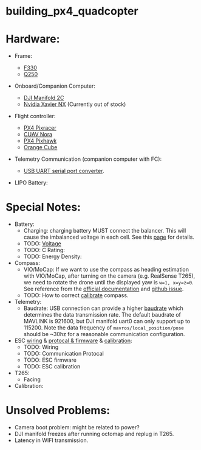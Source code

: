 # building_px4_quadcopter


# Hardware:
- Frame:
  - [F330](https://www.amazon.com/Quadcopter-Frame-Aircraft-Accessory-Integrated/dp/B07D6K51DY/ref=sr_1_2?keywords=f330&qid=1636421247&qsid=140-8186632-2531121&s=toys-and-games&sr=1-2&sres=B08L3JT2Q4%2CB07D6K51DY%2CB075DD16LK%2CB0824RHXZN%2CB085W3VM2K%2CB00P23TYW0%2CB08LSVCSZ4%2CB09FB1XF77%2CB017H7E3VK%2CB06ZZQL33X%2CB08PHTLFFS%2CB00YR6ZGHA%2CB00SYGBQGE%2CB09KQNQ6Z7%2CB09DK3K3HM%2CB09GN7CBT9%2CB08538X9LN%2CB08B5TQ8JL%2CB089ZDLV3K%2CB08T5VCKY1)
  - [Q250](https://hobbyking.com/en_us/hobbykingtm-totem-q250-quadcopter-kit.html)
- Onboard/Companion Computer: 
  - [DJI Manifold 2C](https://www.dji.com/manifold-2)
  - [Nvidia Xavier NX](https://store.nvidia.com/en-us/jetson/store/?page=1&limit=9&locale=en-us) (Currently out of stock)
- Flight controller: 
  - [PX4 Pixracer](https://docs.px4.io/v1.12/en/flight_controller/pixracer.html)
  - [CUAV Nora](https://docs.px4.io/v1.12/en/flight_controller/cuav_nora.html)
  - [PX4 Pixhawk](https://docs.px4.io/master/en/flight_controller/pixhawk4.html)
  - [Orange Cube](https://docs.px4.io/master/en/flight_controller/cubepilot_cube_orange.html)

- Telemetry Communication (companion computer with FC): 
  - [USB UART serial port converter](https://www.amazon.com/DSD-TECH-SH-U09C2-Debugging-Programming/dp/B07TXVRQ7V/ref=sr_1_3?crid=2ZVK4AYT03PDX&dchild=1&keywords=short+uart&qid=1635992461&qsid=144-8949687-4547914&sprefix=short+uart+%2Caps%2C73&sr=8-3&sres=B07J64TGS3%2CB07RBKCW3S%2CB07TXVRQ7V%2CB07R8BQYW1%2CB00LODGRV8%2CB00IJXZQ7C%2CB07D6LLX19%2CB07D9R5JFK%2CB01N47LXRA%2CB07R45QJVR%2CB00LZVEQEY%2CB08HLSS5T4%2CB075N82CDL%2CB08FBDTP5G%2CB07WX2DSVB%2CB014GZTCC6).

- LIPO Battery:
  

# Special Notes:
- Battery: 
  - Charging: charging battery MUST connect the balancer. This will cause the imbalanced voltage in each cell. See this [page](https://www.wattflyer.com/forums/showthread.php?t=31107) for details. 
  - TODO: [Voltage](https://www.quora.com/What-is-the-difference-between-the-nominal-voltage-of-3-7V-and-the-voltage-of-a-cell-of-4-2V-in-lithium-cells) 
  - TODO: C Rating:
  - TODO: Energy Density:
- Compass: 
  - VIO/MoCap: If we want to use the compass as heading estimation with VIO/MoCap, after turning on the camera (e.g. RealSense T265), we need to rotate the drone until the displayed yaw is ```w=1, x=y=z=0```. See reference from the [official documentation](https://docs.px4.io/master/en/ros/external_position_estimation.html) and [github issue](https://github.com/Auterion/VIO/issues/16#issuecomment-856809595).
  - TODO: How to correct [calibrate](https://docs.px4.io/master/en/config/compass.html) compass.
- Telemetry: 
  - Baudrate: USB connection can provide a higher [baudrate](https://learn.sparkfun.com/tutorials/serial-communication/rules-of-serial#:~:text=One%20of%20the%20more%20common,fast%20data%20can%20be%20transferred.) which determines the data transmission rate. The default baudrate of MAVLINK is 921600, but DJI manifold uart0 can only support up to 115200. Note the data frequency of ```mavros/local_position/pose``` should be ~30hz for a reasonable communication configuration.
- ESC [wiring](https://docs.px4.io/master/en/peripherals/pwm_escs_and_servo.html) & [protocal & firmware](https://oscarliang.com/esc-firmware-protocols/) & [calibration](https://docs.px4.io/master/en/advanced_config/esc_calibration.html):
  - TODO: Wiring
  - TODO: Communication Protocal
  - TODO: ESC firmware  
  - TODO: ESC calibration  
- T265:
  - Facing
- Calibration:

# Unsolved Problems:
- Camera boot problem: might be related to power?
- DJI manifold freezes after running octomap and replug in T265.
- Latency in WIFI transmission.
   

